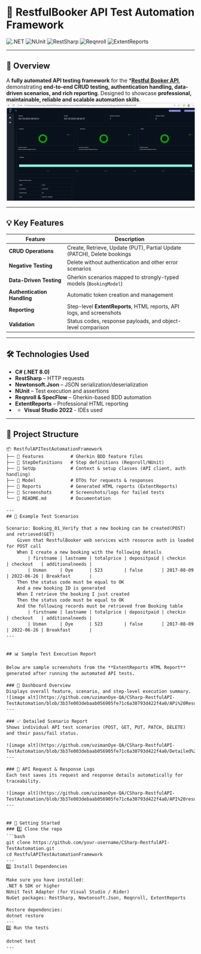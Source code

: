 # 🏨 RestfulBooker API Test Automation Framework

![.NET](https://img.shields.io/badge/.NET-8.0-blue)
![NUnit](https://img.shields.io/badge/NUnit-Testing-brightgreen)
![RestSharp](https://img.shields.io/badge/RestSharp-API-yellow)
![Reqnroll](https://img.shields.io/badge/Reqnroll-BDD-orange)
![ExtentReports](https://img.shields.io/badge/ExtentReports-Reporting-red)


---

## 🚀 Overview
A **fully automated API testing framework** for the ***[Restful Booker API](https://restful-booker.herokuapp.com/)**, demonstrating **end-to-end CRUD testing, authentication handling, data-driven scenarios, and rich reporting**. Designed to showcase **professional, maintainable, reliable and scalable automation skills**.
![image alt](https://github.com/uzimanOye-QA/CSharp-RestfulAPI-TestAutomation/blob/3b37e003debaab056905fe71c6a30793d422f4a0/APi%20Result_Dashboard%20Overview.png)

---

## 💡 Key Features

| Feature | Description |
|---------|-------------|
| **CRUD Operations** | Create, Retrieve, Update (PUT), Partial Update (PATCH), Delete bookings |
| **Negative Testing** | Delete without authentication and other error scenarios |
| **Data-Driven Testing** | Gherkin scenarios mapped to strongly-typed models (`BookingModel`) |
| **Authentication Handling** | Automatic token creation and management |
| **Reporting** | Step-level **ExtentReports**, HTML reports, API logs, and screenshots |
| **Validation** | Status codes, response payloads, and object-level comparison |

---

## 🛠 Technologies Used

- **C# (.NET 8.0)**  
- **RestSharp** – HTTP requests  
- **Newtonsoft.Json** – JSON serialization/deserialization  
- **NUnit** – Test execution and assertions  
- **Reqnroll & SpecFlow** – Gherkin-based BDD automation  
- **ExtentReports** – Professional HTML reporting
- - **Visual Studio 2022** - IDEs used   
---
## 📂 Project Structure  

```text
📦 RestfulAPITestAutomationFramework  
├── 📂 Features          # Gherkin BDD feature files  
├── 📂 StepDefinitions   # Step definitions (Reqnroll/NUnit)  
├── 📂 SetUp             # Context & setup classes (API client, auth handling)  
├── 📂 Model             # DTOs for requests & responses  
├── 📂 Reports           # Generated HTML reports (ExtentReports)  
├── 📂 Screenshots       # Screenshots/logs for failed tests  
└── 📜 README.md         # Documentation  

---
## 🎯 Example Test Scenarios

Scenario: Booking_01_Verify that a new booking can be created(POST) and retrieved(GET)
	Given that RestfulBooker web services with resource auth is loaded for POST call
	When I create a new booking with the following details
		| firstname | lastname | totalprice | depositpaid | checkin    | checkout   | additionalneeds |
		| Usman     | Oye      | 523        | false       | 2017-08-09 | 2022-06-26 | Breakfast       |
	Then the status code must be equal to OK
	And a new booking ID is generated
	When I retrieve the booking I just created
	Then the status code must be equal to OK
	And the following records must be retrieved from Booking table
		| firstname | lastname | totalprice | depositpaid | checkin    | checkout   | additionalneeds |
		| Usman     | Oye      | 523        | false       | 2017-08-09 | 2022-06-26 | Breakfast       |
---


## 📊 Sample Test Execution Report

Below are sample screenshots from the **ExtentReports HTML Report** generated after running the automated API tests.

### 🧩 Dashboard Overview
Displays overall feature, scenario, and step-level execution summary.
![image alt](https://github.com/uzimanOye-QA/CSharp-RestfulAPI-TestAutomation/blob/3b37e003debaab056905fe71c6a30793d422f4a0/APi%20Result_Dashboard%20Overview.png)
---

### ✅ Detailed Scenario Report
Shows individual API test scenarios (POST, GET, PUT, PATCH, DELETE) and their pass/fail status.

![image alt](https://github.com/uzimanOye-QA/CSharp-RestfulAPI-TestAutomation/blob/3b37e003debaab056905fe71c6a30793d422f4a0/Detailed%20APi%20Scenario%20Report.png)
---

### 🧾 API Request & Response Logs
Each test saves its request and response details automatically for traceability.

![image alt](https://github.com/uzimanOye-QA/CSharp-RestfulAPI-TestAutomation/blob/3b37e003debaab056905fe71c6a30793d422f4a0/API%20result_logs%20file.png)
---


## 🚀 Getting Started  
### 1️⃣ Clone the repo  
```bash
git clone https://github.com/your-username/CSharp-RestfulAPI-TestAutomation.git
cd RestfulAPITestAutomationFramework
---
2️⃣ Install Dependencies

Make sure you have installed:
.NET 6 SDK or higher
NUnit Test Adapter (for Visual Studio / Rider)
NuGet packages: RestSharp, Newtonsoft.Json, Reqnroll, ExtentReports

Restore dependencies:
dotnet restore
---
3️⃣ Run the tests

dotnet test
--- 



